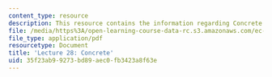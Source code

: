 ```yaml
---
content_type: resource
description: This resource contains the information regarding Concrete.
file: /media/https%3A/open-learning-course-data-rc.s3.amazonaws.com/ec-701j-d-lab-i-development-fall-2009/35f23ab99273bd89aec0fb3423a8f63e_MITEC_701JF09_lec28_nb.pdf
file_type: application/pdf
resourcetype: Document
title: 'Lecture 28: Concrete'
uid: 35f23ab9-9273-bd89-aec0-fb3423a8f63e
---
```

